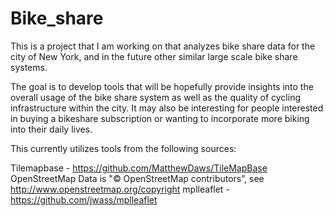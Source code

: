 # Bike_share

This is a project that I am working on that analyzes bike share data for the city of New York, and in the future other similar large scale bike share systems. 

The goal is to develop tools that will be hopefully provide insights into the overall usage of the bike share system as well as the quality of cycling infrastructure within the city. It may also be interesting for people interested in buying a bikeshare subscription or wanting to incorporate more biking into their daily lives.

This currently utilizes tools from the following sources:

Tilemapbase - https://github.com/MatthewDaws/TileMapBase
OpenStreetMap Data is "© OpenStreetMap contributors”, see http://www.openstreetmap.org/copyright
mplleaflet - https://github.com/jwass/mplleaflet
